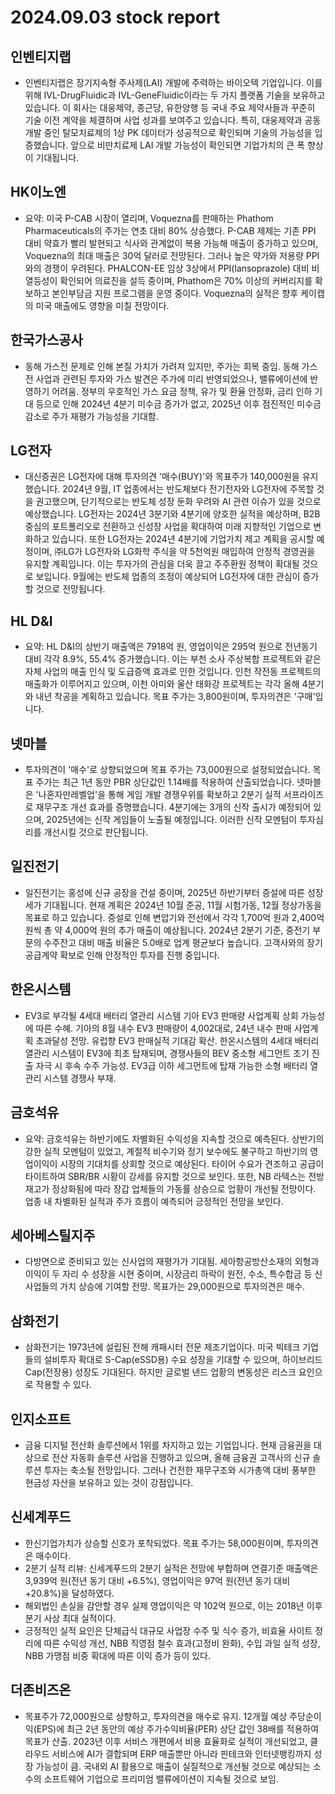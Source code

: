 # 2024.09.03 stock report
## 인벤티지랩
- 인벤티지랩은 장기지속형 주사제(LAI) 개발에 주력하는 바이오텍 기업입니다. 이를 위해 IVL-DrugFluidic과 IVL-GeneFluidic이라는 두 가지 플랫폼 기술을 보유하고 있습니다. 이 회사는 대웅제약, 종근당, 유한양행 등 국내 주요 제약사들과 꾸준히 기술 이전 계약을 체결하며 사업 성과를 보여주고 있습니다. 특히, 대웅제약과 공동개발 중인 탈모치료제의 1상 PK 데이터가 성공적으로 확인되며 기술의 가능성을 입증했습니다. 앞으로 비만치료제 LAI 개발 가능성이 확인되면 기업가치의 큰 폭 향상이 기대됩니다.
## HK이노엔
- 요약: 미국 P-CAB 시장이 열리며, Voquezna를 판매하는 Phathom Pharmaceuticals의 주가는 연초 대비 80% 상승했다. P-CAB 제제는 기존 PPI 대비 약효가 빨리 발현되고 식사와 관계없이 복용 가능해 매출이 증가하고 있으며, Voquezna의 최대 매출은 30억 달러로 전망된다. 그러나 높은 약가와 저용량 PPI와의 경쟁이 우려된다. PHALCON-EE 임상 3상에서 PPI(lansoprazole) 대비 비열등성이 확인되어 의료진을 설득 중이며, Phathom은 70% 이상의 커버리지를 확보하고 본인부담금 지원 프로그램을 운영 중이다. Voquezna의 실적은 향후 케이캡의 미국 매출에도 영향을 미칠 전망이다.
## 한국가스공사
- 동해 가스전 문제로 인해 본질 가치가 가려져 있지만, 주가는 회복 중임. 동해 가스전 사업과 관련된 투자와 가스 발견은 주가에 미리 반영되었으나, 밸류에이션에 반영하기 어려움. 정부의 우호적인 가스 요금 정책, 유가 및 환율 안정화, 금리 인하 기대 등으로 인해 2024년 4분기 미수금 증가가 없고, 2025년 이후 점진적인 미수금 감소로 주가 재평가 가능성을 기대함.
## LG전자
- 대신증권은 LG전자에 대해 투자의견 '매수(BUY)'와 목표주가 140,000원을 유지했습니다. 2024년 9월, IT 업종에서는 반도체보다 전기전자와 LG전자에 주목할 것을 권고했으며, 단기적으로는 반도체 성장 둔화 우려와 AI 관련 이슈가 있을 것으로 예상했습니다. LG전자는 2024년 3분기와 4분기에 양호한 실적을 예상하며, B2B 중심의 포트폴리오로 전환하고 신성장 사업을 확대하여 미래 지향적인 기업으로 변화하고 있습니다. 또한 LG전자는 2024년 4분기에 기업가치 제고 계획을 공시할 예정이며, ㈜LG가 LG전자와 LG화학 주식을 약 5천억원 매입하여 안정적 경영권을 유지할 계획입니다. 이는 투자가의 관심을 더욱 끌고 주주환원 정책이 확대될 것으로 보입니다. 9월에는 반도체 업종의 조정이 예상되어 LG전자에 대한 관심이 증가할 것으로 전망됩니다.
## HL D&I
- 요약: HL D&I의 상반기 매출액은 7918억 원, 영업이익은 295억 원으로 전년동기 대비 각각 8.9%, 55.4% 증가했습니다. 이는 부천 소사 주상복합 프로젝트와 같은 자체 사업의 매출 인식 및 도급증액 효과로 인한 것입니다. 인천 작전동 프로젝트의 매출화가 이루어지고 있으며, 이천 아미와 울산 태화강 프로젝트는 각각 올해 4분기와 내년 착공을 계획하고 있습니다. 목표 주가는 3,800원이며, 투자의견은 '구매'입니다.
## 넷마블
- 투자의견이 '매수'로 상향되었으며 목표 주가는 73,000원으로 설정되었습니다. 목표 주가는 최근 1년 동안 PBR 상단값인 1.14배를 적용하여 산출되었습니다. 넷마블은 '나혼자만레벨업'을 통해 게임 개발 경쟁우위를 확보하고 2분기 실적 서프라이즈로 재무구조 개선 효과를 증명했습니다. 4분기에는 3개의 신작 출시가 예정되어 있으며, 2025년에는 신작 게임들이 노출될 예정입니다. 이러한 신작 모멘텀이 투자심리를 개선시킬 것으로 판단됩니다.
## 일진전기 
- 일진전기는 홍성에 신규 공장을 건설 중이며, 2025년 하반기부터 증설에 따른 성장세가 기대됩니다. 현재 계획은 2024년 10월 준공, 11월 시험가동, 12월 정상가동을 목표로 하고 있습니다. 증설로 인해 변압기와 전선에서 각각 1,700억 원과 2,400억 원씩 총 약 4,000억 원의 추가 매출이 예상됩니다. 2024년 2분기 기준, 중전기 부문의 수주잔고 대비 매출 비율은 5.0배로 업계 평균보다 높습니다. 고객사와의 장기공급계약 확보로 인해 안정적인 투자를 진행 중입니다.
## 한온시스템
- EV3로 부각될 4세대 배터리 열관리 시스템 기아 EV3 판매량 사업계획 상회 가능성에 따른 수혜. 기아의 8월 내수 EV3 판매량이 4,002대로, 24년 내수 판매 사업계획 초과달성 전망. 유럽향 EV3 판매실적 기대감 확산. 한온시스템의 4세대 배터리 열관리 시스템이 EV3에 최초 탑재되며, 경쟁사들의 BEV 중소형 세그먼트 조기 진출 자극 시 후속 수주 가능성. EV3급 이하 세그먼트에 탑재 가능한 소형 배터리 열관리 시스템 경쟁사 부재.
## 금호석유
- 요약: 금호석유는 하반기에도 차별화된 수익성을 지속할 것으로 예측된다. 상반기의 강한 실적 모멘텀이 있었고, 계절적 비수기와 정기 보수에도 불구하고 하반기의 영업이익이 시장의 기대치를 상회할 것으로 예상된다. 타이어 수요가 견조하고 공급이 타이트하여 SBR/BR 시황이 강세를 유지할 것으로 보인다. 또한, NB 라텍스는 전방 재고가 정상화됨에 따라 장갑 업체들의 가동률 상승으로 업황이 개선될 전망이다. 업종 내 차별화된 실적과 주가 흐름이 예측되어 긍정적인 전망을 보인다.
## 세아베스틸지주
- 다방면으로 준비되고 있는 신사업의 재평가가 기대됨. 세아항공방산소재의 외형과 이익이 두 자리 수 성장을 시현 중이며, 시장금리 하락이 원전, 수소, 특수합금 등 신사업들의 가치 상승에 기여할 전망. 목표가는 29,000원으로 투자의견은 매수.
## 삼화전기
- 삼화전기는 1973년에 설립된 전해 캐패시터 전문 제조기업이다. 미국 빅테크 기업들의 설비투자 확대로 S-Cap(eSSD용) 수요 성장을 기대할 수 있으며, 하이브리드 Cap(전장용) 성장도 기대된다. 하지만 글로벌 낸드 업황의 변동성은 리스크 요인으로 작용할 수 있다.
## 인지소프트
- 금융 디지털 전산화 솔루션에서 1위를 차지하고 있는 기업입니다. 현재 금융권을 대상으로 전산 자동화 솔루션 사업을 진행하고 있으며, 올해 금융권 고객사의 신규 솔루션 투자는 축소될 전망입니다. 그러나 건전한 재무구조와 시가총액 대비 풍부한 현금성 자산을 보유하고 있는 것이 강점입니다.
## 신세계푸드
- 한신기업가치가 상승할 신호가 포착되었다. 목표 주가는 58,000원이며, 투자의견은 매수이다.
- 2분기 실적 리뷰: 신세계푸드의 2분기 실적은 전망에 부합하며 연결기준 매출액은 3,939억 원(전년 동기 대비 +6.5%), 영업이익은 97억 원(전년 동기 대비 +20.8%)을 달성하였다.
- 해외법인 손실을 감안할 경우 실제 영업이익은 약 102억 원으로, 이는 2018년 이후 분기 사상 최대 실적이다.
- 긍정적인 실적 요인은 단체급식 대규모 사업장 수주 및 식수 증가, 비효율 사이트 정리에 따른 수익성 개선, NBB 직영점 철수 효과(고정비 완화), 수입 과일 실적 성장, NBB 가맹점 비중 확대에 따른 이익 증가 등이 있다.
## 더존비즈온
- 목표주가 72,000원으로 상향하고, 투자의견을 매수로 유지. 12개월 예상 주당순이익(EPS)에 최근 2년 동안의 예상 주가수익비율(PER) 상단 값인 38배를 적용하여 목표가 산출. 2023년 이후 서비스 개편에서 비용 효율화로 실적이 개선되었고, 클라우드 서비스에 AI가 결합되며 ERP 매출뿐만 아니라 핀테크와 인터넷뱅킹까지 성장 가능성이 큼. 국내외 AI 활용으로 매출이 실질적으로 개선될 것으로 예상되는 소수의 소프트웨어 기업으로 프리미엄 밸류에이션이 지속될 것으로 보임.